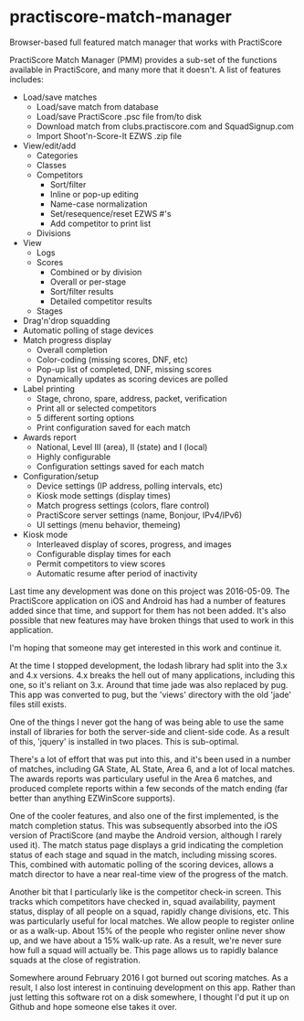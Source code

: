 # practiscore-match-manager
Browser-based full featured match manager that works with PractiScore

PractiScore Match Manager (PMM) provides a sub-set of the functions
available in PractiScore, and many more that it doesn't. A list of
features includes:
* Load/save matches
  * Load/save match from database
  * Load/save PractiScore .psc file from/to disk
  * Download match from clubs.practiscore.com and SquadSignup.com
  * Import Shoot'n-Score-It EZWS .zip file
* View/edit/add 
  * Categories
  * Classes
  * Competitors
    * Sort/filter
    * Inline or pop-up editing
    * Name-case normalization
    * Set/resequence/reset EZWS #'s
    * Add competitor to print list
  * Divisions
* View
  * Logs
  * Scores
    * Combined or by division
    * Overall or per-stage
    * Sort/filter results
    * Detailed competitor results
  * Stages
* Drag'n'drop squadding
* Automatic polling of stage devices
* Match progress display
  * Overall completion
  * Color-coding (missing scores, DNF, etc)
  * Pop-up list of completed, DNF, missing scores
  * Dynamically updates as scoring devices are polled
* Label printing
  * Stage, chrono, spare, address, packet, verification
  * Print all or selected competitors
  * 5 different sorting options
  * Print configuration saved for each match
* Awards report
  * National, Level III (area), II (state) and I (local)
  * Highly configurable
  * Configuration settings saved for each match
* Configuration/setup
  * Device settings (IP address, polling intervals, etc)
  * Kiosk mode settings (display times)
  * Match progress settings (colors, flare control)
  * PractiScore server settings (name, Bonjour, IPv4/IPv6)
  * UI settings (menu behavior, themeing)
* Kiosk mode
  * Interleaved display of scores, progress, and images
  * Configurable display times for each
  * Permit competitors to view scores
  * Automatic resume after period of inactivity

Last time any development was done on this project was 2016-05-09. The
PractiScore application on iOS and Android has had a number of features added
since that time, and support for them has not been added. It's also possible
that new features may have broken things that used to work in this application.

I'm hoping that someone may get interested in this work and continue it.

At the time I stopped development, the lodash library had split into the 3.x
and 4.x versions. 4.x breaks the hell out of many applications, including this
one, so it's reliant on 3.x. Around that time jade was also replaced by pug.
This app was converted to pug, but the 'views' directory with the old 'jade'
files still exists.

One of the things I never got the hang of was being able to use the same
install of libraries for both the server-side and client-side code. As a result
of this, 'jquery' is installed in two places. This is sub-optimal.

There's a lot of effort that was put into this, and it's been used in a number
of matches, including GA State, AL State, Area 6, and a lot of local matches.
The awards reports was particulary useful in the Area 6 matches, and produced
complete reports within a few seconds of the match ending (far better than
anything EZWinScore supports). 

One of the cooler features, and also one of the first implemented, is the match
completion status. This was subsequently absorbed into the iOS version of
PractiScore (and maybe the Android version, although I rarely used it). The
match status page displays a grid indicating the completion status of each
stage and squad in the match, including missing scores. This, combined with
automatic polling of the scoring devices, allows a match director to have a
near real-time view of the progress of the match.

Another bit that I particularly like is the competitor check-in screen. This
tracks which competitors have checked in, squad availability, payment status,
display of all people on a squad, rapidly change divisions, etc. This was
particularly useful for local matches. We allow people to register online or as
a walk-up. About 15% of the people who register online never show up, and we
have about a 15% walk-up rate. As a result, we're never sure how full a squad
will actually be. This page allows us to rapidly balance squads at the close of
registration.

Somewhere around February 2016 I got burned out scoring matches. As a result, I
also lost interest in continuing development on this app. Rather than just
letting this software rot on a disk somewhere, I thought I'd put it up on
Github and hope someone else takes it over.
